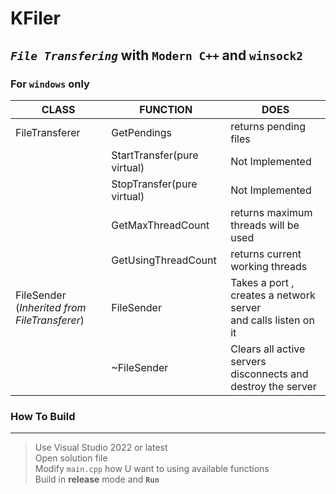 # KFiler
## *`File Transfering`* with `Modern C++` and `winsock2`
### For `windows` only
|CLASS|FUNCTION|DOES|
---|---|---
|FileTransferer|GetPendings|returns pending files|
||StartTransfer(pure virtual)|Not Implemented|
||StopTransfer(pure virtual)|Not Implemented
||GetMaxThreadCount|returns maximum threads will be used
||GetUsingThreadCount|returns current working threads
|FileSender<br/>(*Inherited from FileTransferer*)|FileSender|Takes a port , creates a network server <br/>and calls listen on it
||~FileSender|Clears all active servers <br> disconnects and destroy the server
### How To Build
***
>Use Visual Studio 2022 or latest <br/>
>Open solution file <br/>
>Modify `main.cpp` how U want to using available functions<br/>
>Build in **release** mode and **`Run`**
